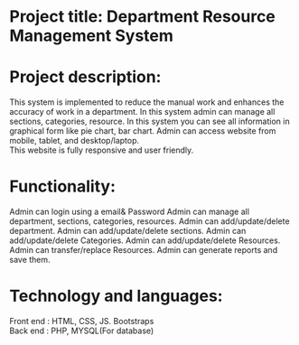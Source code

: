 # Project title: Department Resource Management System 

# Project description: 
 This  system is implemented to reduce the manual work and enhances the accuracy of work in a department. In this system admin can manage all sections, categories,
 resource. In this system you  can see all information in graphical form like pie chart, bar chart. Admin can access website from mobile, tablet, and desktop/laptop.   
 This website is fully responsive and user friendly.

# Functionality:

Admin can login using a email& Password
Admin can manage all department, sections, categories, resources.
Admin can add/update/delete department.
Admin can add/update/delete sections.
Admin can add/update/delete Categories.
Admin can add/update/delete Resources.
Admin can transfer/replace Resources.
Admin can generate reports and save them.

# Technology and languages:

   Front end : HTML, CSS, JS. Bootstraps  
   Back end : PHP, MYSQL(For database)
   
